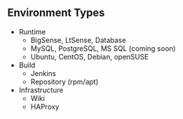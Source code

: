 ## Environment Types

- Runtime
  - BigSense, LtSense, Database
  - MySQL, PostgreSQL, MS SQL (coming soon)
  - Ubuntu, CentOS, Debian, openSUSE
- Build
  - Jenkins
  - Repository (rpm/apt)
- Infrastructure
  - Wiki
  - HAProxy
